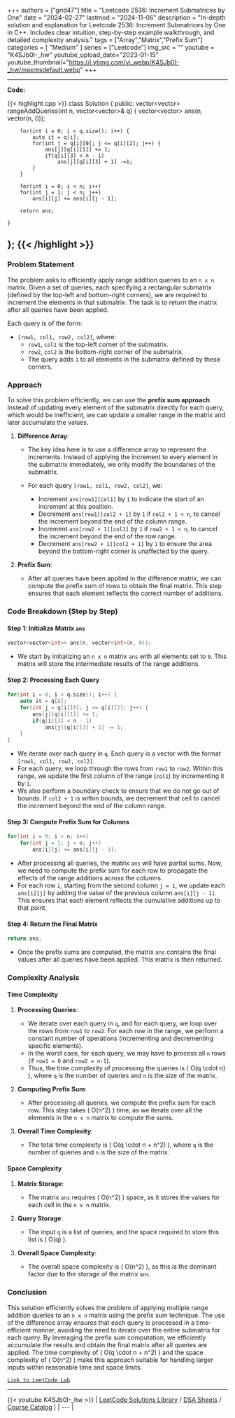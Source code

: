
+++
authors = ["grid47"]
title = "Leetcode 2536: Increment Submatrices by One"
date = "2024-02-27"
lastmod = "2024-11-06"
description = "In-depth solution and explanation for Leetcode 2536: Increment Submatrices by One in C++. Includes clear intuition, step-by-step example walkthrough, and detailed complexity analysis."
tags = ["Array","Matrix","Prefix Sum"]
categories = [
    "Medium"
]
series = ["Leetcode"]
img_src = ""
youtube = "K4SJb0I-_hw"
youtube_upload_date="2023-01-15"
youtube_thumbnail="https://i.ytimg.com/vi_webp/K4SJb0I-_hw/maxresdefault.webp"
+++



---
**Code:**

{{< highlight cpp >}}
class Solution {
public:
    vector<vector<int>> rangeAddQueries(int n, vector<vector<int>>& q) {
        vector<vector<int>> ans(n, vector<int>(n, 0));
        
        for(int i = 0; i < q.size(); i++) {
            auto it = q[i];
            for(int j = q[i][0]; j <= q[i][2]; j++) {
                ans[j][q[i][1]] += 1;
                if(q[i][3] < n - 1)
                    ans[j][q[i][3] + 1] -=1;
            }
        }
        
        for(int i = 0; i < n; i++)
        for(int j = 1; j < n; j++)
            ans[i][j] += ans[i][j - 1];
        
        return ans;
        
    }
};
{{< /highlight >}}
---

### Problem Statement

The problem asks to efficiently apply range addition queries to an `n x n` matrix. Given a set of queries, each specifying a rectangular submatrix (defined by the top-left and bottom-right corners), we are required to increment the elements in that submatrix. The task is to return the matrix after all queries have been applied.

Each query is of the form:
- `[row1, col1, row2, col2]`, where:
  - `row1`, `col1` is the top-left corner of the submatrix.
  - `row2`, `col2` is the bottom-right corner of the submatrix.
  - The query adds `1` to all elements in the submatrix defined by these corners.

### Approach

To solve this problem efficiently, we can use the **prefix sum approach**. Instead of updating every element of the submatrix directly for each query, which would be inefficient, we can update a smaller range in the matrix and later accumulate the values.

1. **Difference Array**: 
   - The key idea here is to use a difference array to represent the increments. Instead of applying the increment to every element in the submatrix immediately, we only modify the boundaries of the submatrix.
   
   - For each query `[row1, col1, row2, col2]`, we:
     - Increment `ans[row1][col1]` by `1` to indicate the start of an increment at this position.
     - Decrement `ans[row1][col2 + 1]` by `1` if `col2 + 1 < n`, to cancel the increment beyond the end of the column range.
     - Increment `ans[row2 + 1][col1]` by `1` if `row2 + 1 < n`, to cancel the increment beyond the end of the row range.
     - Decrement `ans[row2 + 1][col2 + 1]` by `1` to ensure the area beyond the bottom-right corner is unaffected by the query.

2. **Prefix Sum**: 
   - After all queries have been applied in the difference matrix, we can compute the prefix sum of rows to obtain the final matrix. This step ensures that each element reflects the correct number of additions.

### Code Breakdown (Step by Step)

#### Step 1: Initialize Matrix `ans`
```cpp
vector<vector<int>> ans(n, vector<int>(n, 0));
```
- We start by initializing an `n x n` matrix `ans` with all elements set to `0`. This matrix will store the intermediate results of the range additions.

#### Step 2: Processing Each Query
```cpp
for(int i = 0; i < q.size(); i++) {
    auto it = q[i];
    for(int j = q[i][0]; j <= q[i][2]; j++) {
        ans[j][q[i][1]] += 1;
        if(q[i][3] < n - 1)
            ans[j][q[i][3] + 1] -= 1;
    }
}
```
- We iterate over each query in `q`. Each query is a vector with the format `[row1, col1, row2, col2]`.
- For each query, we loop through the rows from `row1` to `row2`. Within this range, we update the first column of the range (`col1`) by incrementing it by `1`.
- We also perform a boundary check to ensure that we do not go out of bounds. If `col2 + 1` is within bounds, we decrement that cell to cancel the increment beyond the end of the column range.

#### Step 3: Compute Prefix Sum for Columns
```cpp
for(int i = 0; i < n; i++)
    for(int j = 1; j < n; j++)
        ans[i][j] += ans[i][j - 1];
```
- After processing all queries, the matrix `ans` will have partial sums. Now, we need to compute the prefix sum for each row to propagate the effects of the range additions across the columns.
- For each row `i`, starting from the second column `j = 1`, we update each `ans[i][j]` by adding the value of the previous column `ans[i][j - 1]`. This ensures that each element reflects the cumulative additions up to that point.

#### Step 4: Return the Final Matrix
```cpp
return ans;
```
- Once the prefix sums are computed, the matrix `ans` contains the final values after all queries have been applied. This matrix is then returned.

### Complexity Analysis

#### Time Complexity

1. **Processing Queries**:
   - We iterate over each query in `q`, and for each query, we loop over the rows from `row1` to `row2`. For each row in the range, we perform a constant number of operations (incrementing and decrementing specific elements).
   - In the worst case, for each query, we may have to process all `n` rows (if `row1 = 0` and `row2 = n-1`).
   - Thus, the time complexity of processing the queries is \( O(q \cdot n) \), where `q` is the number of queries and `n` is the size of the matrix.

2. **Computing Prefix Sum**:
   - After processing all queries, we compute the prefix sum for each row. This step takes \( O(n^2) \) time, as we iterate over all the elements in the `n x n` matrix to compute the sums.

3. **Overall Time Complexity**:
   - The total time complexity is \( O(q \cdot n + n^2) \), where `q` is the number of queries and `n` is the size of the matrix.

#### Space Complexity

1. **Matrix Storage**:
   - The matrix `ans` requires \( O(n^2) \) space, as it stores the values for each cell in the `n x n` matrix.

2. **Query Storage**:
   - The input `q` is a list of queries, and the space required to store this list is \( O(q) \).

3. **Overall Space Complexity**:
   - The overall space complexity is \( O(n^2) \), as this is the dominant factor due to the storage of the matrix `ans`.

### Conclusion

This solution efficiently solves the problem of applying multiple range addition queries to an `n x n` matrix using the prefix sum technique. The use of the difference array ensures that each query is processed in a time-efficient manner, avoiding the need to iterate over the entire submatrix for each query. By leveraging the prefix sum computation, we efficiently accumulate the results and obtain the final matrix after all queries are applied. The time complexity of \( O(q \cdot n + n^2) \) and the space complexity of \( O(n^2) \) make this approach suitable for handling larger inputs within reasonable time and space limits.

[`Link to LeetCode Lab`](https://leetcode.com/problems/increment-submatrices-by-one/description/)

---
{{< youtube K4SJb0I-_hw >}}
| [LeetCode Solutions Library](https://grid47.xyz/leetcode/) / [DSA Sheets](https://grid47.xyz/sheets/) / [Course Catalog](https://grid47.xyz/courses/) |
| --- |
